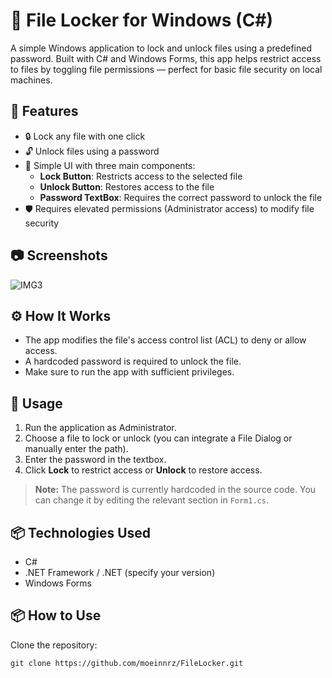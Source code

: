 # 🔐 File Locker for Windows (C#)

A simple Windows application to lock and unlock files using a predefined password. Built with C# and Windows Forms, this app helps restrict access to files by toggling file permissions — perfect for basic file security on local machines.

## 🚀 Features

- 🔒 Lock any file with one click
- 🔓 Unlock files using a password
- 🧠 Simple UI with three main components:
  - **Lock Button**: Restricts access to the selected file
  - **Unlock Button**: Restores access to the file
  - **Password TextBox**: Requires the correct password to unlock the file
- 🛡️ Requires elevated permissions (Administrator access) to modify file security

## 📷 Screenshots
![IMG3](https://github.com/user-attachments/assets/aa388e4a-da56-43c3-88e0-4311ae87cfbd)

## ⚙️ How It Works

- The app modifies the file's access control list (ACL) to deny or allow access.
- A hardcoded password is required to unlock the file.
- Make sure to run the app with sufficient privileges.

## 📝 Usage

1. Run the application as Administrator.
2. Choose a file to lock or unlock (you can integrate a File Dialog or manually enter the path).
3. Enter the password in the textbox.
4. Click **Lock** to restrict access or **Unlock** to restore access.

> **Note:** The password is currently hardcoded in the source code. You can change it by editing the relevant section in `Form1.cs`.

## 📦 Technologies Used

- C#
- .NET Framework / .NET (specify your version)
- Windows Forms

## 📦 How to Use

Clone the repository:
```
git clone https://github.com/moeinnrz/FileLocker.git
```

